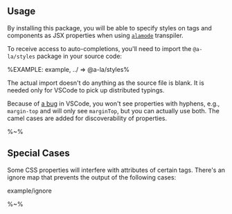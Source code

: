 ## Usage

By installing this package, you will be able to specify styles on tags and components as JSX properties when using [`alamode`](https://github.com/a-la/alamode) transpiler.

To receive access to auto-completions, you'll need to import the `@a-la/styles` package in your source code:

%EXAMPLE: example, ../ => @a-la/styles%

The actual import doesn't do anything as the source file is blank. It is needed only for VSCode to pick up distributed typings.

Because of [a bug](https://github.com/microsoft/TypeScript/issues/28905) in VSCode, you won't see properties with hyphens, e.g., `margin-top` and will only see `marginTop`, but you can actually use both. The camel cases are added for discoverability of properties.

%~%

## Special Cases

Some CSS properties will interfere with attributes of certain tags. There's an ignore map that prevents the output of the following cases:

<fork lang="html">example/ignore</fork>

%~%